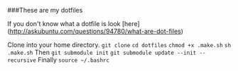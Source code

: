 ###These are my dotfiles

If you don't know what a dotfile is look [here] (http://askubuntu.com/questions/94780/what-are-dot-files)


Clone into your home directory.
`git clone`
`cd dotfiles`
`chmod +x .make.sh`
`sh .make.sh`
Then
`git submodule init`
`git submodule update --init --recursive`
Finally
`source ~/.bashrc`